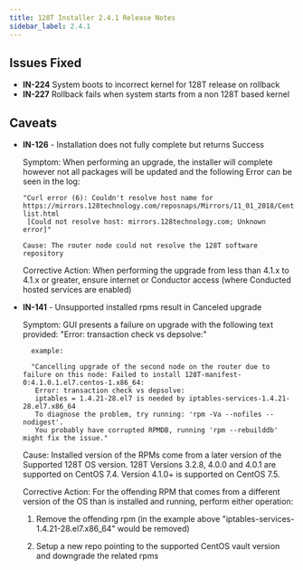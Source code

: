 ```yaml
---
title: 128T Installer 2.4.1 Release Notes
sidebar_label: 2.4.1
---
```

## Issues Fixed
- **IN-224** System boots to incorrect kernel for 128T release on rollback
- **IN-227** Rollback fails when system starts from a non 128T based kernel

## Caveats
- **IN-126** - Installation does not fully complete but returns Success

     Symptom: When performing an upgrade, the installer will complete however not all packages will be updated and the following Error can be seen in the log:

     ```
     "Curl error (6): Couldn't resolve host name for https://mirrors.128technology.com/reposnaps/Mirrors/11_01_2018/CentOS/7.5.1804/updates/x86_64/mirror-list.html
      [Could not resolve host: mirrors.128technology.com; Unknown error]"
     
     Cause: The router node could not resolve the 128T software repository
     ```

     Corrective Action: When performing the upgrade from less than 4.1.x to 4.1.x or greater, ensure internet or Conductor access (where Conducted hosted services are enabled)

- **IN-141** - Unsupported installed rpms result in Canceled upgrade

     Symptom: GUI presents a failure on upgrade with the following text provided: "Error: transaction check vs depsolve:"
     
        example:

     ```
       "Cancelling upgrade of the second node on the router due to failure on this node: Failed to install 128T-manifest-0:4.1.0.1.el7.centos-1.x86_64:
        Error: transaction check vs depsolve:
        iptables = 1.4.21-28.el7 is needed by iptables-services-1.4.21-28.el7.x86_64
        To diagnose the problem, try running: 'rpm -Va --nofiles --nodigest'.
        You probably have corrupted RPMDB, running 'rpm --rebuilddb' might fix the issue."
     ```

     Cause: Installed version of the RPMs come from a later version of the Supported 128T OS version. 128T Versions 3.2.8, 4.0.0 and 4.0.1 are supported on CentOS 7.4. Version 4.1.0+ is supported on CentOS 7.5.

     Corrective Action: For the offending RPM that comes from a different version of the OS than is installed and running, perform either operation:

    1. Remove the offending rpm (in the example above "iptables-services-1.4.21-28.el7.x86_64" would be removed)

    2. Setup a new repo pointing to the supported CentOS vault version and downgrade the related rpms

